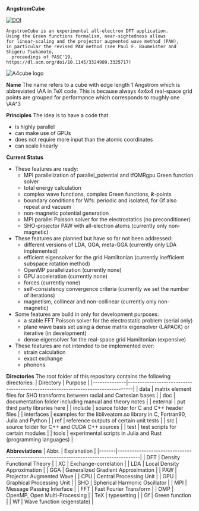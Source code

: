 **AngstromCube**

[![DOI](https://img.shields.io/badge/GitHub-MIT-informational)](https://github.com/real-space/tfQMRgpu)

    AngstromCube is an experimental all-electron DFT application.
    Using the Green functions formalism, near-sightedness allows
    for linear-scaling and the projector augmented wave method (PAW), 
    in particular the revised PAW method (see Paul F. Baumeister and Shigeru Tsukamoto,
      proceedings of PASC'19, https://dl.acm.org/doi/10.1145/3324989.3325717)

![A4cube logo](doc/fig/a43_logo_bold.png)

**Name**
The name refers to a cube with edge length 1 Angstrom
which is abbreviated \AA in TeX code.
This is because always 4x4x4 real-space grid points are grouped
for performance which corresponds to roughly one \AA^3

**Principles**
The idea is to have a code that 
- is highly parallel
- can make use of GPUs
- does not require more input than the atomic coordinates
- can scale linearly

**Current Status**
- These features are ready:
    - MPI parallelization of parallel_potential and tfQMRgpu Green function solver
    - total energy calculation
    - complex wave functions, complex Green functions, ***k***-points
    - boundary conditions for Wfs: periodic and isolated, for Gf also repeat and vacuum
    - non-magnetic potential generation
    - MPI parallel Poisson solver for the electrostatics (no preconditioner)
    - SHO-projector PAW with all-electron atoms (currently only non-magnetic)
- These features are planned but have so far not been addressed:
    - different versions of LDA, GGA, meta-GGA (currently only LDA implemented)
    - efficient eigensolver for the grid Hamiltonian (currently inefficient subspace rotation method)
    - OpenMP parallelization (currently none)
    - GPU acceleration (currently none)
    - forces (currently none)
    - self-consistency convergence criteria (currently we set the number of iterations)
    - magnetism, collinear and non-collinear (currently only non-magnetic)
- Some features are build in only for development purposes:
    - a stable FFT Poisson solver for the electrostatic problem (serial only)
    - plane wave basis set using a dense matrix eigensolver (LAPACK) or iterative (in development)
    - dense eigensolver for the real-space grid Hamiltonian (expensive)
- These features are not intended to be implemented ever:
    - strain calculation
    - exact exchange
    - phonons

**Directories**
The root folder of this repository contains the following directories:
| Directory    | Purpose                                                                        |
|--------------|--------------------------------------------------------------------------------|
| data         | matrix element files for SHO transforms between radial and Cartesian bases     |
| doc          | documentation folder including manual and theory notes                         |
| external     | put third party libraries here                                                 |
| include      | source folder for C and C++ header files                                       |
| interfaces   | examples for the libliveatom.so library in C, Fortran90, Julia and Python      |
| ref          | reference outputs of certain unit tests                                        |
| src          | source folder for C++ and CUDA C++ sources                                     |
| test         | test scripts for certain modules                                               |
| tools        | experimental scripts in Julia and Rust (programming languages)                 |

**Abbreviations**
| Abbr. | Explanation                                                                           |
|-------|---------------------------------------------------------------------------------------|
| DFT   | Density Functional Theory                                                             |
| XC    | Exchange-correlation                                                                  |
| LDA   | Local Density Approximation                                                           |
| GGA   | Generalized Gradient Approximation                                                    |
| PAW   | Projector Augmented Wave                                                              |
| CPU   | Central Processing Unit                                                               |
| GPU   | Graphical Processing Unit                                                             |
| SHO   | Spherical Harmonic Oscillator                                                         |
| MPI   | Message Passing Interface                                                             |
| FFT   | Fast Fourier Transform                                                                |
| OMP   | OpenMP, Open Multi-Processing                                                         |
| TeX   | typesetting                                                                           |
| Gf    | Green function                                                                        |
| Wf    | Wave function (eigenstate)                                                            |
